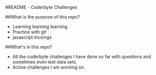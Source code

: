 #README - Coderbyte Challenges


##What is the purpose of this repo?
- Learning learning learning.
- Practice with git
- javascript musings

##What's in this repo?

- All the coderbyte challenges I have done so far with questions and sometimes even test data sets.
- Active challenges I am working on. 



